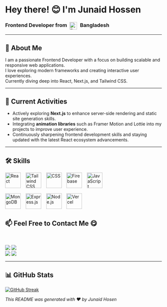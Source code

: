 <!-- Banner Image -->

<h1>Hey there!  😊  I'm Junaid Hossen</h1>
<h3>
  Frontend Developer from&nbsp;
  <img src="https://upload.wikimedia.org/wikipedia/commons/f/f9/Flag_of_Bangladesh.svg" alt="Bangladesh Flag" width="24" style="vertical-align: middle; margin-right: 6px;">
  Bangladesh
</h3>






---

## 👋 About Me
I am a passionate Frontend Developer with a focus on building scalable and responsive web applications.  
I love exploring modern frameworks and creating interactive user experiences.  
Currently diving deep into React, Next.js, and Tailwind CSS.

---

## 🔭 Current Activities
- Actively exploring **Next.js** to enhance server-side rendering and static site generation skills.  
- Integrating **animation libraries** such as Framer Motion and Lottie into my projects to improve user experience.  
- Continuously sharpening frontend development skills and staying updated with the latest React ecosystem advancements.  


---
## 🛠 Skills

<p>
  <img src="https://skillicons.dev/icons?i=react" height="50" alt="React" />&nbsp;&nbsp;&nbsp;
  <img src="https://skillicons.dev/icons?i=tailwind" height="50" alt="Tailwind CSS" />&nbsp;&nbsp;&nbsp;
  <img src="https://skillicons.dev/icons?i=css" height="50" alt="CSS" />&nbsp;&nbsp;&nbsp;
  <img src="https://skillicons.dev/icons?i=firebase" height="50" alt="Firebase" />&nbsp;&nbsp;&nbsp;
  <img src="https://skillicons.dev/icons?i=javascript" height="50" alt="JavaScript" />
</p>

<p>
  <img src="https://skillicons.dev/icons?i=mongodb" height="50" alt="MongoDB" />&nbsp;&nbsp;&nbsp;
  <img src="https://skillicons.dev/icons?i=express" height="50" alt="Express.js" />&nbsp;&nbsp;&nbsp;
  <img src="https://skillicons.dev/icons?i=nodejs" height="50" alt="Node.js" />&nbsp;&nbsp;&nbsp;
  <img src="https://skillicons.dev/icons?i=vercel" height="50" alt="Vercel" />
</p>



## 📫 Feel Free to Contact Me 😋
<br>

<a href="mailto:junaidhossen014@gmail.com"><img src="https://img.shields.io/badge/Email-junaidhossen014%40gmail.com-orange"></a>
<a href="https://wa.me/8801744949725" target="_blank"><img src="https://img.shields.io/badge/WhatsApp-01744949725-25D366"></a>
<br>
<a href="https://www.facebook.com/junaid.hossen.7509" target="_blank"><img src="https://img.shields.io/badge/Facebook-Junaid%20Hossen-1877F2"></a>
<a href="https://www.linkedin.com/in/junaid-hossen/" target="_blank"><img src="https://img.shields.io/badge/LinkedIn-Junaid%20Hossen-informational"></a>

---
## 📊 GitHub Stats

[![GitHub Streak](https://streak-stats.demolab.com/?user=junaid014)](https://git.io/streak-stats)



*This README was generated with ❤️ by Junaid Hosen*
